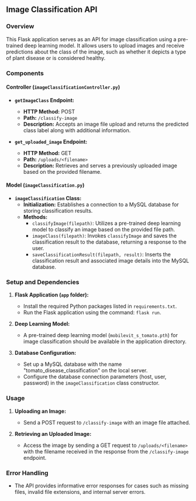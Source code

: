 ## Image Classification API

### Overview

This Flask application serves as an API for image classification using a pre-trained deep learning model. It allows users to upload images and receive predictions about the class of the image, such as whether it depicts a type of plant disease or is considered healthy.

### Components

#### Controller (`imageClassificationController.py`)

- **`getImageClass` Endpoint:**
  - **HTTP Method:** POST
  - **Path:** `/classify-image`
  - **Description:** Accepts an image file upload and returns the predicted class label along with additional information.

- **`get_uploaded_image` Endpoint:**
  - **HTTP Method:** GET
  - **Path:** `/uploads/<filename>`
  - **Description:** Retrieves and serves a previously uploaded image based on the provided filename.

#### Model (`imageClassification.py`)

- **`imageClassification` Class:**
  - **Initialization:** Establishes a connection to a MySQL database for storing classification results.
  - **Methods:**
    - `classifyImage(filepath)`: Utilizes a pre-trained deep learning model to classify an image based on the provided file path.
    - `imageClass(filepath)`: Invokes `classifyImage` and saves the classification result to the database, returning a response to the user.
    - `saveClassificationResult(filepath, result)`: Inserts the classification result and associated image details into the MySQL database.

### Setup and Dependencies

1. **Flask Application (`app` folder):**
   - Install the required Python packages listed in `requirements.txt`.
   - Run the Flask application using the command: `flask run`.

2. **Deep Learning Model:**
   - A pre-trained deep learning model (`mobilevit_s_tomato.pth`) for image classification should be available in the application directory.

3. **Database Configuration:**
   - Set up a MySQL database with the name "tomato_disease_classification" on the local server.
   - Configure the database connection parameters (host, user, password) in the `imageClassification` class constructor.

### Usage

1. **Uploading an Image:**
   - Send a POST request to `/classify-image` with an image file attached.

2. **Retrieving an Uploaded Image:**
   - Access the image by sending a GET request to `/uploads/<filename>` with the filename received in the response from the `/classify-image` endpoint.

### Error Handling

- The API provides informative error responses for cases such as missing files, invalid file extensions, and internal server errors.
